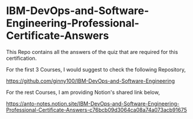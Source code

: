 # IBM-DevOps-and-Software-Engineering-Professional-Certificate-Answers
This Repo contains all the answers of the quiz that are required for this certification. 

For the first 3 Courses, I would suggest to check the following Repository,

https://github.com/ginny100/IBM-DevOps-and-Software-Engineering

For the rest Courses, I am providing Notion's shared link below,

https://anto-notes.notion.site/IBM-DevOps-and-Software-Engineering-Professional-Certificate-Answers-c76bcb09d3064ca08a74a073acb91675
